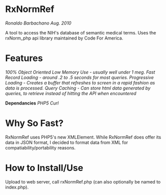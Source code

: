 RxNormRef
=========
*Ronaldo Barbachano*
*Aug. 2010*


A tool to access the NIH's database of semantic medical terms. Uses the rxNorm_php api library maintained by Code For America.

Features 
========
*100% Object Oriented*
*Low Memory Use - usually well under 1 meg.*
*Fast Record Loading - around .2 to .5 seconds for most queries.*
*Progressive Loading - Creates a buffer that refreshes to screen in a rapid fashion as data is processed.*
*Query Caching - Can store html data generated by queries, to retrieve instead of hitting the API when encountered*

**Dependancies**
*PHP5*
*Curl*

Why So Fast?
============
RxNormRef uses PHP5's new XMLElement. While RxNormRef does offer its data in JSON format, I decided to format data from XML
for compatiability/portability reasons.

How to Install/Use
================== 
Upload to web server, call rxNormRef.php (can also optionally be named to index.php).
